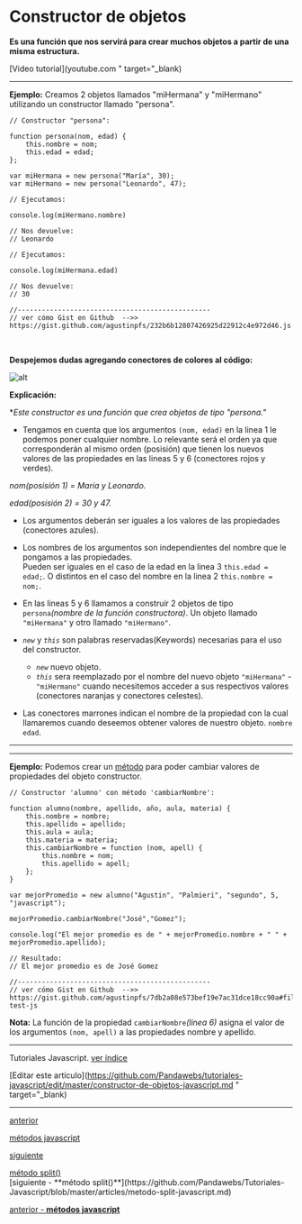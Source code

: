 # Constructor de objetos

**Es una función que nos servirá para crear muchos objetos a partir de una misma estructura.**

[Video tutorial](youtube.com " target="_blank)

<hr>

**Ejemplo:** 
Creamos 2 objetos llamados "miHermana" y "miHermano" utilizando un constructor llamado "persona".

```
// Constructor "persona":

function persona(nom, edad) {
    this.nombre = nom;
    this.edad = edad;   
};

var miHermana = new persona("María", 30);
var miHermano = new persona("Leonardo", 47);

// Ejecutamos:

console.log(miHermano.nombre)

// Nos devuelve:
// Leonardo

// Ejecutamos:

console.log(miHermana.edad)

// Nos devuelve:
// 30

//------------------------------------------------
// ver cómo Gist en Github  -->> https://gist.github.com/agustinpfs/232b6b12807426925d22912c4e972d46.js
```

<br>

**Despejemos dudas agregando conectores de colores al código:**


![alt](http://pandawebs.net/assets/images/constructor-de-objetos.png)


**Explicación:**

**Este constructor es una función que crea *objetos de tipo "persona."**  

* Tengamos en cuenta que los argumentos `(nom, edad)` en la linea 1 le podemos
 poner cualquier nombre. Lo relevante será el orden ya que corresponderán al mismo orden (posisión) que tienen los nuevos valores de las propiedades en las lineas 5 y 6 (conectores rojos y verdes).

 *nom(posisión 1) = María y Leonardo.*

 *edad(posisión 2) = 30 y 47.*

* Los argumentos deberán ser iguales a los valores de las propiedades (conectores azules). 

* Los nombres de los argumentos son independientes del nombre que le pongamos a las propiedades.  
Pueden ser iguales en el caso de la edad en la linea 3 `this.edad = edad;`. O distintos en el caso del nombre en la linea 2 `this.nombre = nom;`.

* En las lineas 5 y 6 llamamos a construír 2 objetos de tipo `persona`*(nombre de la función constructora)*.
Un objeto llamado `"miHermana"` y otro llamado `"miHermano"`.

* *`new`* y *`this`* son palabras reservadas(Keywords) necesarias para el uso del constructor.
    * *`new`*  nuevo objeto.
    * *`this`* sera reemplazado por el nombre del nuevo objeto `"miHermana"` - `"miHermano"` cuando necesitemos acceder a sus respectivos valores (conectores naranjas y conectores celestes).

* Las conectores marrones indican el nombre de la propiedad con la cual llamaremos cuando deseemos obtener valores de nuestro objeto. `nombre` `edad`.

<!-- CÓDIGO DE LA CONSOLA PARA SER EJECUTADO DISPONIBLE EN WEB(RunKit) http://pandawebs.net/metodos-javascript/ 
      
function persona(nom, edad) {
    this.nombre = nom;
    this.edad = edad;   
};

var miHermana = new persona("María", 30);
var miHermano = new persona("Leonardo", 47);

console.log(miHermano.nombre)
-->

<hr>

<!-- CÓDIGO DE EJEMPLO EN PÁGINA WEB(JSFiddle embebido)
(ejecutar en web)
http://pandawebs.net/metodos-javascript/

<!DOCTYPE html>
<html>
  <body>

    <button onclick="Mifuncion()">La edad de mis hermanos!</button>

    <p id="demo"></p>

    <script>
      function persona(nom, ed) {
        this.nombre = nom;
        this.edad = ed;
      }

      var miHermano = new persona("Leonardo", 47);
      var miHermana = new persona("María", 30);

      function Mifuncion() {

        return document.getElementById("demo").innerHTML =
          "Mi hermano tiene " + miHermano.edad + "años . Mi hermana tiene " + miHermana.edad + " años";
      }

    </script>

  </body>
</html> -->

<hr>

**Ejemplo:** Podemos crear un [método](http://pandawebs.net/metodos-javascript/) para poder cambiar valores de propiedades del objeto constructor.

```
// Constructor 'alumno' con método 'cambiarNombre':

function alumno(nombre, apellido, año, aula, materia) {
    this.nombre = nombre;
    this.apellido = apellido;
    this.aula = aula;
    this.materia = materia;
    this.cambiarNombre = function (nom, apell) {
        this.nombre = nom;
        this.apellido = apell;
    };
}

var mejorPromedio = new alumno("Agustin", "Palmieri", "segundo", 5, "javascript");

mejorPromedio.cambiarNombre("José","Gomez");

console.log("El mejor promedio es de " + mejorPromedio.nombre + " " + mejorPromedio.apellido);

// Resultado:
// El mejor promedio es de José Gomez

//------------------------------------------------
// ver cómo Gist en Github  -->> https://gist.github.com/agustinpfs/7db2a08e573bef19e7ac31dce18cc90a#file-test-js
```

**Nota:**
La función de la propiedad `cambiarNombre`_(linea 6)_ asigna el valor de los argumentos `(nom, apell)` a las propiedades nombre y apellido.

<!-- CÓDIGO DE LA CONSOLA PARA SER EJECUTADO DISPONIBLE EN WEB(RunKit) http://pandawebs.net/metodos-javascript/ 
     
function alumno(nombre, apellido, año, aula, materia) {
    this.nombre = nombre;
    this.apellido = apellido;
    this.aula = aula;
    this.materia = materia;
    this.cambiarNombre = function (nom, apell) {
        this.nombre = nom;
        this.apellido = apell;
    };
}

var mejorPromedio = new alumno("Agustin", "Palmieri", "segundo", 5, "javascript");

mejorPromedio.cambiarNombre("José","Gomez");

console.log("El mejor promedio es de " + mejorPromedio.nombre + " " + mejorPromedio.apellido);
-->

<hr>

Tutoriales Javascript. [ ver índice](http://pandawebs.net/tutoriales-javascript/)

[Editar este artículo](https://github.com/Pandawebs/tutoriales-javascript/edit/master/constructor-de-objetos-javascript.md " target="_blank)

<hr>

<div class="post-content_next">
  <a href="http://pandawebs.net/metodos-javascript/">
    <div class="post-content_next-left">
      <p>anterior</p>
      <span>métodos javascript</span>
  </div>
  <a href="http://pandawebs.net/metodo-split-javascript/">
    <div class="post-content_next-right">
      <p>siguiente</p>
      <span>método split()</span>
    </div>
  </a>
</div>
[siguiente - **método split()**](https://github.com/Pandawebs/Tutoriales-Javascript/blob/master/articles/metodo-split-javascript.md) 

[anterior - **métodos javascript**](https://github.com/Pandawebs/Tutoriales-Javascript/blob/master/articles/metodos-javascript.md) 